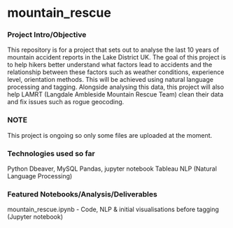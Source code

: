 # mountain_rescue

### Project Intro/Objective

This repository is for a project that sets out to analyse the last 10 years of mountain accident reports in the Lake District UK. The goal of this project is to help hikers better understand what factors lead to accidents and the relationship between these factors such as weather conditions, experience level, orientation methods. This will be achieved using natural language processing and tagging. Alongside analysing this data, this project will also help LAMRT (Langdale Ambleside Mountain Rescue Team) clean their data and fix issues such as rogue geocoding. 

### NOTE

This project is ongoing so only some files are uploaded at the moment.

### Technologies used so far

Python
Dbeaver, MySQL
Pandas, jupyter notebook
Tableau
NLP (Natural Language Processing)


### Featured Notebooks/Analysis/Deliverables


mountain_rescue.ipynb - Code, NLP & initial visualisations before tagging (Jupyter notebook)
